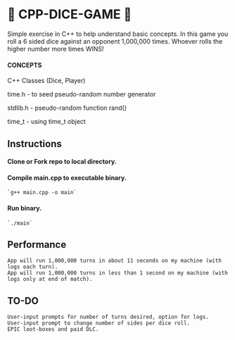 # :game_die: CPP-DICE-GAME :game_die:

Simple exercise in C++ to help understand basic concepts.  In this game you roll a 6 sided dice against an opponent 1,000,000 times.  Whoever rolls the higher number more times WINS!


#### CONCEPTS

C++ Classes (Dice, Player)

time.h - to seed pseudo-random number generator

stdlib.h - pseudo-random function rand()

time_t - using time_t object


## Instructions

#### Clone or Fork repo to local directory.
#### Compile main.cpp to executable binary.
    `g++ main.cpp -o main`
#### Run binary.
    `./main`

## Performance
    App will run 1,000,000 turns in about 11 seconds on my machine (with logs each turn).
    App will run 1,000,000 turns in less than 1 second on my machine (with logs only at end of match).

## TO-DO
    User-input prompts for number of turns desired, option for logs.
    User-input prompt to change number of sides per dice roll.
    EPIC loot-boxes and paid DLC.